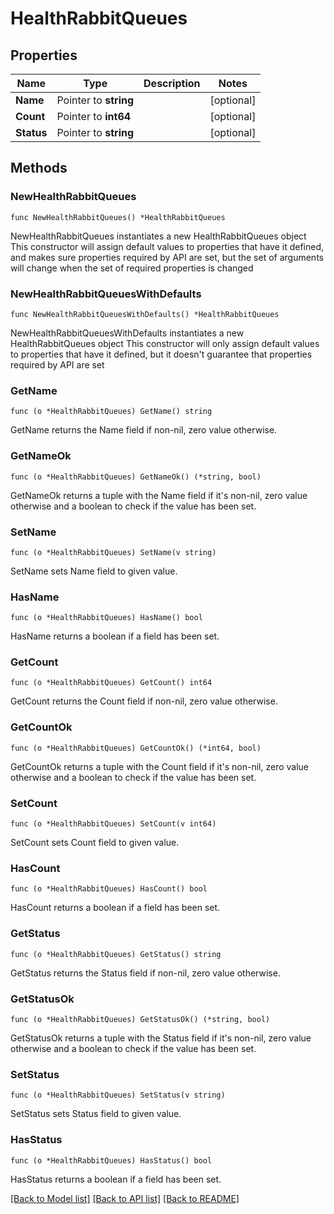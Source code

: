 # HealthRabbitQueues

## Properties

Name | Type | Description | Notes
------------ | ------------- | ------------- | -------------
**Name** | Pointer to **string** |  | [optional] 
**Count** | Pointer to **int64** |  | [optional] 
**Status** | Pointer to **string** |  | [optional] 

## Methods

### NewHealthRabbitQueues

`func NewHealthRabbitQueues() *HealthRabbitQueues`

NewHealthRabbitQueues instantiates a new HealthRabbitQueues object
This constructor will assign default values to properties that have it defined,
and makes sure properties required by API are set, but the set of arguments
will change when the set of required properties is changed

### NewHealthRabbitQueuesWithDefaults

`func NewHealthRabbitQueuesWithDefaults() *HealthRabbitQueues`

NewHealthRabbitQueuesWithDefaults instantiates a new HealthRabbitQueues object
This constructor will only assign default values to properties that have it defined,
but it doesn't guarantee that properties required by API are set

### GetName

`func (o *HealthRabbitQueues) GetName() string`

GetName returns the Name field if non-nil, zero value otherwise.

### GetNameOk

`func (o *HealthRabbitQueues) GetNameOk() (*string, bool)`

GetNameOk returns a tuple with the Name field if it's non-nil, zero value otherwise
and a boolean to check if the value has been set.

### SetName

`func (o *HealthRabbitQueues) SetName(v string)`

SetName sets Name field to given value.

### HasName

`func (o *HealthRabbitQueues) HasName() bool`

HasName returns a boolean if a field has been set.

### GetCount

`func (o *HealthRabbitQueues) GetCount() int64`

GetCount returns the Count field if non-nil, zero value otherwise.

### GetCountOk

`func (o *HealthRabbitQueues) GetCountOk() (*int64, bool)`

GetCountOk returns a tuple with the Count field if it's non-nil, zero value otherwise
and a boolean to check if the value has been set.

### SetCount

`func (o *HealthRabbitQueues) SetCount(v int64)`

SetCount sets Count field to given value.

### HasCount

`func (o *HealthRabbitQueues) HasCount() bool`

HasCount returns a boolean if a field has been set.

### GetStatus

`func (o *HealthRabbitQueues) GetStatus() string`

GetStatus returns the Status field if non-nil, zero value otherwise.

### GetStatusOk

`func (o *HealthRabbitQueues) GetStatusOk() (*string, bool)`

GetStatusOk returns a tuple with the Status field if it's non-nil, zero value otherwise
and a boolean to check if the value has been set.

### SetStatus

`func (o *HealthRabbitQueues) SetStatus(v string)`

SetStatus sets Status field to given value.

### HasStatus

`func (o *HealthRabbitQueues) HasStatus() bool`

HasStatus returns a boolean if a field has been set.


[[Back to Model list]](../README.md#documentation-for-models) [[Back to API list]](../README.md#documentation-for-api-endpoints) [[Back to README]](../README.md)


